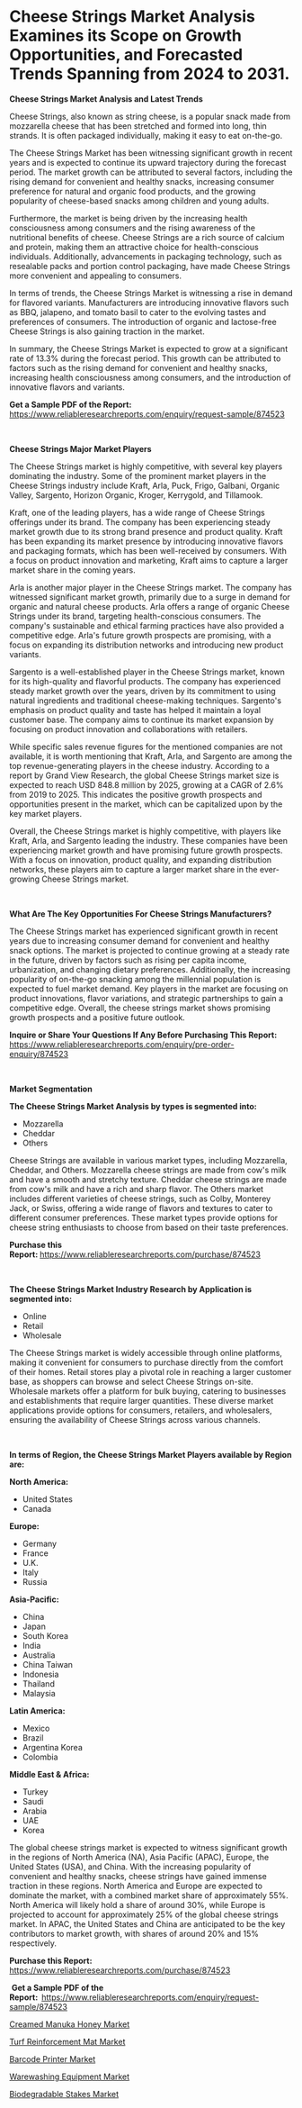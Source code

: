 <p><h1>Cheese Strings Market Analysis Examines its Scope on Growth Opportunities, and Forecasted Trends Spanning from 2024 to 2031.</h1></p><p><strong>Cheese Strings Market Analysis and Latest Trends</strong></p>
<p><p>Cheese Strings, also known as string cheese, is a popular snack made from mozzarella cheese that has been stretched and formed into long, thin strands. It is often packaged individually, making it easy to eat on-the-go. </p><p>The Cheese Strings Market has been witnessing significant growth in recent years and is expected to continue its upward trajectory during the forecast period. The market growth can be attributed to several factors, including the rising demand for convenient and healthy snacks, increasing consumer preference for natural and organic food products, and the growing popularity of cheese-based snacks among children and young adults.</p><p>Furthermore, the market is being driven by the increasing health consciousness among consumers and the rising awareness of the nutritional benefits of cheese. Cheese Strings are a rich source of calcium and protein, making them an attractive choice for health-conscious individuals. Additionally, advancements in packaging technology, such as resealable packs and portion control packaging, have made Cheese Strings more convenient and appealing to consumers.</p><p>In terms of trends, the Cheese Strings Market is witnessing a rise in demand for flavored variants. Manufacturers are introducing innovative flavors such as BBQ, jalapeno, and tomato basil to cater to the evolving tastes and preferences of consumers. The introduction of organic and lactose-free Cheese Strings is also gaining traction in the market.</p><p>In summary, the Cheese Strings Market is expected to grow at a significant rate of 13.3% during the forecast period. This growth can be attributed to factors such as the rising demand for convenient and healthy snacks, increasing health consciousness among consumers, and the introduction of innovative flavors and variants.</p></p>
<p><strong>Get a Sample PDF of the Report:&nbsp;</strong> <a href="https://www.reliableresearchreports.com/enquiry/request-sample/874523">https://www.reliableresearchreports.com/enquiry/request-sample/874523</a></p>
<p>&nbsp;</p>
<p><strong>Cheese Strings Major Market Players</strong></p>
<p><p>The Cheese Strings market is highly competitive, with several key players dominating the industry. Some of the prominent market players in the Cheese Strings industry include Kraft, Arla, Puck, Frigo, Galbani, Organic Valley, Sargento, Horizon Organic, Kroger, Kerrygold, and Tillamook.</p><p>Kraft, one of the leading players, has a wide range of Cheese Strings offerings under its brand. The company has been experiencing steady market growth due to its strong brand presence and product quality. Kraft has been expanding its market presence by introducing innovative flavors and packaging formats, which has been well-received by consumers. With a focus on product innovation and marketing, Kraft aims to capture a larger market share in the coming years.</p><p>Arla is another major player in the Cheese Strings market. The company has witnessed significant market growth, primarily due to a surge in demand for organic and natural cheese products. Arla offers a range of organic Cheese Strings under its brand, targeting health-conscious consumers. The company's sustainable and ethical farming practices have also provided a competitive edge. Arla's future growth prospects are promising, with a focus on expanding its distribution networks and introducing new product variants.</p><p>Sargento is a well-established player in the Cheese Strings market, known for its high-quality and flavorful products. The company has experienced steady market growth over the years, driven by its commitment to using natural ingredients and traditional cheese-making techniques. Sargento's emphasis on product quality and taste has helped it maintain a loyal customer base. The company aims to continue its market expansion by focusing on product innovation and collaborations with retailers.</p><p>While specific sales revenue figures for the mentioned companies are not available, it is worth mentioning that Kraft, Arla, and Sargento are among the top revenue-generating players in the cheese industry. According to a report by Grand View Research, the global Cheese Strings market size is expected to reach USD 848.8 million by 2025, growing at a CAGR of 2.6% from 2019 to 2025. This indicates the positive growth prospects and opportunities present in the market, which can be capitalized upon by the key market players.</p><p>Overall, the Cheese Strings market is highly competitive, with players like Kraft, Arla, and Sargento leading the industry. These companies have been experiencing market growth and have promising future growth prospects. With a focus on innovation, product quality, and expanding distribution networks, these players aim to capture a larger market share in the ever-growing Cheese Strings market.</p></p>
<p>&nbsp;</p>
<p><strong>What Are The Key Opportunities For Cheese Strings Manufacturers?</strong></p>
<p><p>The Cheese Strings market has experienced significant growth in recent years due to increasing consumer demand for convenient and healthy snack options. The market is projected to continue growing at a steady rate in the future, driven by factors such as rising per capita income, urbanization, and changing dietary preferences. Additionally, the increasing popularity of on-the-go snacking among the millennial population is expected to fuel market demand. Key players in the market are focusing on product innovations, flavor variations, and strategic partnerships to gain a competitive edge. Overall, the cheese strings market shows promising growth prospects and a positive future outlook.</p></p>
<p><strong>Inquire or Share Your Questions If Any Before Purchasing This Report:</strong> <a href="https://www.reliableresearchreports.com/enquiry/pre-order-enquiry/874523">https://www.reliableresearchreports.com/enquiry/pre-order-enquiry/874523</a></p>
<p>&nbsp;</p>
<p><strong>Market Segmentation</strong></p>
<p><strong>The Cheese Strings Market Analysis by types is segmented into:</strong></p>
<p><ul><li>Mozzarella</li><li>Cheddar</li><li>Others</li></ul></p>
<p><p>Cheese Strings are available in various market types, including Mozzarella, Cheddar, and Others. Mozzarella cheese strings are made from cow's milk and have a smooth and stretchy texture. Cheddar cheese strings are made from cow's milk and have a rich and sharp flavor. The Others market includes different varieties of cheese strings, such as Colby, Monterey Jack, or Swiss, offering a wide range of flavors and textures to cater to different consumer preferences. These market types provide options for cheese string enthusiasts to choose from based on their taste preferences.</p></p>
<p><strong>Purchase this Report:&nbsp;</strong><a href="https://www.reliableresearchreports.com/purchase/874523">https://www.reliableresearchreports.com/purchase/874523</a></p>
<p>&nbsp;</p>
<p><strong>The Cheese Strings Market Industry Research by Application is segmented into:</strong></p>
<p><ul><li>Online</li><li>Retail</li><li>Wholesale</li></ul></p>
<p><p>The Cheese Strings market is widely accessible through online platforms, making it convenient for consumers to purchase directly from the comfort of their homes. Retail stores play a pivotal role in reaching a larger customer base, as shoppers can browse and select Cheese Strings on-site. Wholesale markets offer a platform for bulk buying, catering to businesses and establishments that require larger quantities. These diverse market applications provide options for consumers, retailers, and wholesalers, ensuring the availability of Cheese Strings across various channels.</p></p>
<p>&nbsp;</p>
<p><strong>In terms of Region, the Cheese Strings Market Players available by Region are:</strong></p>
<p>
    <p> <strong> North America: </strong>
        <ul>
            <li>United States</li>
            <li>Canada</li>
        </ul>
        </p> 
    <p> <strong> Europe: </strong>
        <ul>
            <li>Germany</li>
            <li>France</li>
            <li>U.K.</li>
            <li>Italy</li>
            <li>Russia</li>
        </ul>
        </p> 
    <p> <strong> Asia-Pacific: </strong>
        <ul>
            <li>China</li>
            <li>Japan</li>
            <li>South Korea</li>
            <li>India</li>
            <li>Australia</li>
            <li>China Taiwan</li>
            <li>Indonesia</li>
            <li>Thailand</li>
            <li>Malaysia</li>
        </ul>
        </p> 
    <p> <strong> Latin America: </strong>
        <ul>
            <li>Mexico</li>
            <li>Brazil</li>
            <li>Argentina Korea</li>
            <li>Colombia</li>
        </ul>
        </p> 
    <p> <strong> Middle East & Africa: </strong>
        <ul>
            <li>Turkey</li>
            <li>Saudi</li>
            <li>Arabia</li>
            <li>UAE</li>
            <li>Korea</li>
        </ul>
    </p>
    </p>
<p><p>The global cheese strings market is expected to witness significant growth in the regions of North America (NA), Asia Pacific (APAC), Europe, the United States (USA), and China. With the increasing popularity of convenient and healthy snacks, cheese strings have gained immense traction in these regions. North America and Europe are expected to dominate the market, with a combined market share of approximately 55%. North America will likely hold a share of around 30%, while Europe is projected to account for approximately 25% of the global cheese strings market. In APAC, the United States and China are anticipated to be the key contributors to market growth, with shares of around 20% and 15% respectively.</p></p>
<p><strong>Purchase this Report: </strong><a href="https://www.reliableresearchreports.com/purchase/874523">https://www.reliableresearchreports.com/purchase/874523</a></p>
<p>&nbsp;<strong>Get a Sample PDF of the Report:&nbsp;&nbsp;</strong><a href="https://www.reliableresearchreports.com/enquiry/request-sample/874523">https://www.reliableresearchreports.com/enquiry/request-sample/874523</a></p>
<p><strong></strong></p>
<p><p><a href="https://medium.com/@tyreekhuel2023/creamed-manuka-honey-market-research-report-its-history-and-forecast-2024-to-2031-d8716d0286b0">Creamed Manuka Honey Market</a></p><p><a href="https://medium.com/@tyreekhuel2023/turf-reinforcement-mat-market-the-key-to-successful-business-strategy-forecast-till-2031-6762b10f9cd7">Turf Reinforcement Mat Market</a></p><p><a href="https://github.com/pgtimber/Market-Research-Report-List-1/blob/main/barcode-printer-market.md">Barcode Printer Market</a></p><p><a href="https://github.com/kufem1/Market-Research-Report-List-1/blob/main/warewashing-equipment-market.md">Warewashing Equipment Market</a></p><p><a href="https://medium.com/@tyreekhuel2023/biodegradable-stakes-market-comprehensive-assessment-by-type-application-and-geography-b950379bb55d">Biodegradable Stakes Market</a></p></p>